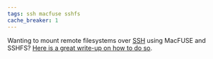 ```yaml
---
tags: ssh macfuse sshfs
cache_breaker: 1
---
```


Wanting to mount remote filesystems over [SSH](/wiki/SSH) using MacFUSE and SSHFS? [Here is a great write-up on how to do so](http://www.turingtarpit.com/2009/04/mounting-remote-filesystems-on-osx-leopard-using-sshfs-macfuse-and-macfusion/).
